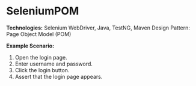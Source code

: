 # SeleniumPOM
**Technologies:** 
  Selenium WebDriver, Java, TestNG, Maven
  Design Pattern: Page Object Model (POM)
  
**Example Scenario:**
  1. Open the login page.
  2. Enter username and password.
  3. Click the login button.
  4. Assert that the login page appears.
